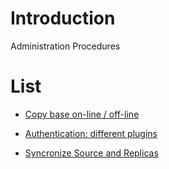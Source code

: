 # Introduction

Administration Procedures

# List

- [Copy base on-line / off-line](./copy-base.md)

- [Authentication: different plugins](./authentication.md)

- [Syncronize Source and Replicas](./checksum.md)